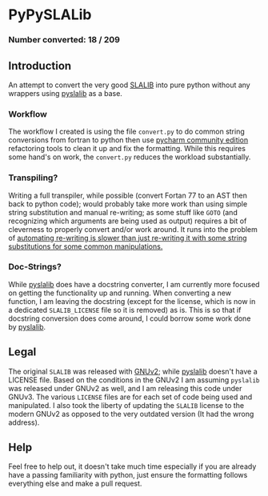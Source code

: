 # PyPySLALib

### Number converted: 18 /  209

## Introduction
An attempt to convert the very good [SLALIB](http://star-www.rl.ac.uk/docs/sun67.htx/sun67.html) into 
pure python without any wrappers using [pyslalib](https://github.com/scottransom/pyslalib) as a base.

### Workflow
The workflow I created is using the file `convert.py` to do common string conversions from fortran to python then 
use [pycharm community edition](https://www.jetbrains.com/pycharm/download/) refactoring tools to clean it up and fix
the formatting. While this requires some hand's on work, the `convert.py` reduces the workload substantially.

### Transpiling?
Writing a full transpiler, while possible (convert Fortan 77 to an AST then back to python code); would probably take 
more work than using simple string substitution and manual re-writing; as some stuff like `GOTO` (and recognizing which
arguments are being used as output) requires a bit of cleverness to properly convert and/or work around. 
It runs into the problem of [automating re-writing is slower than just re-writing it with some string substitutions 
for some common manipulations.](https://xkcd.com/1319/)

### Doc-Strings?
While [pyslalib](https://github.com/scottransom/pyslalib) does have a docstring converter, I am currently
more focused on getting the functionality up and running. When converting a new function, I am leaving the docstring
(except for the license, which is now in a dedicated `SLALIB_LICENSE` file so it is removed) as is. This is so that 
if docstring conversion does come around, I could borrow some work done by [pyslalib](https://github.com/scottransom/pyslalib).

## Legal
The original `SLALIB` was released with [GNUv2](https://www.gnu.org/licenses/old-licenses/gpl-2.0.en.html); while
[pyslalib](https://github.com/scottransom/pyslalib) doesn't have a LICENSE file. Based on the conditions 
in the GNUv2 I am assuming `pyslalib` was released under GNUv2 as well, and I am releasing this code under 
GNUv3. The various `LICENSE` files are for each set of code being used and manipulated. I also took the liberty of 
updating the `SLALIB` license to the modern GNUv2 as opposed to the very outdated version (It had the wrong address).

## Help
Feel free to help out, it doesn't take much time especially if you are already have a passing familiarity with python,
just ensure the formatting follows everything else and make a pull request.
